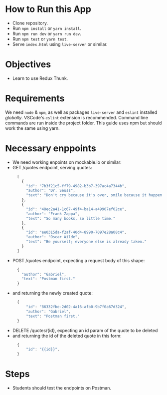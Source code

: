 # How to Run this App
  * Clone repository.
  * Run `npm install` or `yarn install`.
  * Run `npm run dev` or `yarn run dev`.
  * Run `npm test` or `yarn test`.
  * Serve `index.html` using `live-server` or similar.

# Objectives
  * Learn to use Redux Thunk.

# Requirements
We need `node` & `npm`, as well as packages `live-server` and `eslint` installed _globally_. VSCode's `eslint` extension is recommended. Command line commands are run inside the project folder. This guide uses npm but should work the same using yarn.

# Necessary enppoints
  * We need working enpoints on mockable.io or similar:
  * GET /quotes endpoint, serving quotes:
    ```javascript
      [
        {
          "id": "7b3f21c5-ff79-4982-b3b7-397ac4a7344b",
          "author": "Dr. Seuss",
          "text": "Don't cry because it's over, smile because it happened."
        },
        {
          "id": "48ec2a41-1c67-49f4-ba14-a49907ef02ce",
          "author": "Frank Zappa",
          "text": "So many books, so little time."
        },
        {
          "id": "ee0315da-f2af-40d4-8990-7097e28a08c4",
          "author": "Oscar Wilde",
          "text": "Be yourself; everyone else is already taken."
        }
      ]
    ```
  * POST /quotes endpoint, expecting a request body of this shape:
    ```javascript
      {
        "author": "Gabriel",
        "text": "Postman first."
      }
    ```
  * and returning the newly created quote:
    ```javascript
      {
          "id": "86332fbe-2d02-4a16-afb0-9b7f0a67d324",
          "author": "Gabriel",
          "text": "Postman first."
      }
    ```
  * DELETE /quotes/{id}, expecting an id param of the quote to be deleted
  * and returning the id of the deleted quote in this form:
    ```javascript
      {
          "id": "{{id}}",
      }
    ```

# Steps
  * Students should test the endpoints on Postman.
